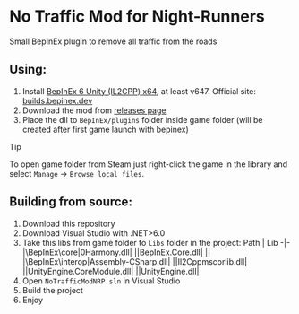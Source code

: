 # No Traffic Mod for Night-Runners
Small BepInEx plugin to remove all traffic from the roads

## Using:
1. Install [BepInEx 6 Unity (IL2CPP) x64](https://builds.bepinex.dev/projects/bepinex_be/692/BepInEx-Unity.IL2CPP-win-x64-6.0.0-be.692%2B851521c.zip), at least v647. Official site: [builds.bepinex.dev﻿](https://builds.bepinex.dev/projects/bepinex_be)
2. Download the mod from [releases page](https://github.com/reyeees/NoTrafficNPR/releases)
3. Place the dll to `BepInEx/plugins` folder inside game folder (will be created after first game launch with bepinex)

> [!TIP]
> To open game folder from Steam just right-click the game in the library and select `Manage` -> `Browse local files`.

## Building from source:
1. Download this repository
2. Download Visual Studio with .NET>6.0
3. Take this libs from game folder to `Libs` folder in the project:
   Path | Lib
   -|-
   |\BepInEx\core|0Harmony.dll|
   ||BepInEx.Core.dll|
   ||
   |\BepInEx\interop|Assembly-CSharp.dll|
   ||Il2Cppmscorlib.dll|
   ||UnityEngine.CoreModule.dll|
   ||UnityEngine.dll|
4. Open `NoTrafficModNRP.sln` in Visual Studio
5. Build the project
6. Enjoy
